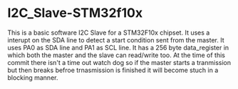 # I2C_Slave-STM32f10x
This is a basic software I2C Slave for a STM32F10x chipset. It uses a interupt on the SDA line to detect a start condition sent from the master. It uses PA0 as SDA line and PA1 as SCL line. It has a 256 byte data_register in which both the master and the slave can read/write too. At the time of this commit there isn't a time out watch dog so if the master starts a tranmission but then breaks befroe trnasmission is finished it will become stuch in a blocking manner.
